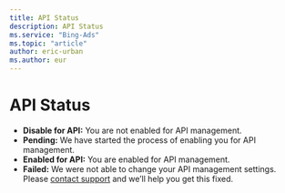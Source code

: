 ```yaml
---
title: API Status
description: API Status
ms.service: "Bing-Ads"
ms.topic: "article"
author: eric-urban
ms.author: eur
---
```


# API Status

- **Disable for API:**  You are not enabled for API management.
- **Pending:**  We have started the process of enabling you for API management.
- **Enabled for API:**  You are enabled for API management.
- **Failed:**  We were not able to change your API management settings. Please [contact support](https://go.microsoft.com/fwlink?LinkId=398371) and we’ll help you get this fixed.


